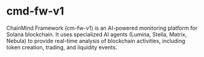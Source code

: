 # cmd-fw-v1
ChainMind Framework (cm-fw-v1) is an AI-powered monitoring platform for Solana blockchain. It uses specialized AI agents (Lumina, Stella, Matrix, Nebula) to provide real-time analysis of blockchain activities, including token creation, trading, and liquidity events.
